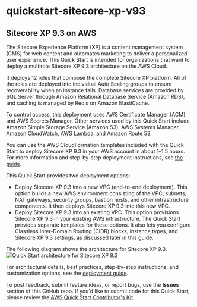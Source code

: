 # quickstart-sitecore-xp-v93
## Sitecore XP 9.3 on AWS

The Sitecore Experience Platform (XP) is a content management system (CMS) for web content and automates marketing to deliver a personalized user experience. This Quick Start is intended for organizations that want to deploy a multirole Sitecore XP 9.3 architecture on the AWS Cloud. 

It deploys 12 roles that compose the complete Sitecore XP platform. All of the roles are deployed into individual Auto Scaling groups to ensure recoverability when an instance fails. Database services are provided by SQL Server through Amazon Relational Database Service (Amazon RDS), and caching is managed by Redis on Amazon ElastiCache.

To control access, this deployment uses AWS Certificate Manager (ACM) and AWS Secrets Manager. Other services used by this Quick Start include Amazon Simple Storage Service (Amazon S3), AWS Systems Manager, Amazon CloudWatch, AWS Lambda, and Amazon Route 53.

You can use the AWS CloudFormation templates included with the Quick Start to deploy Sitecore XP 9.3 in your AWS account in about 1–1.5 hours. For more information and step-by-step deployment instructions, see [the guide](https://fwd.aws/yW5pE).

This Quick Start provides two deployment options:

- Deploy Sitecore XP 9.3 into a new VPC (end-to-end deployment). This option builds a new AWS environment consisting of the VPC, subnets, NAT gateways, security groups, bastion hosts, and other infrastructure components. It then deploys Sitecore XP 9.3 into this new VPC.
- Deploy Sitecore XP 9.3 into an existing VPC. This option provisions Sitecore XP 9.3 in your existing AWS infrastructure.
The Quick Start provides separate templates for these options. It also lets you configure Classless Inter-Domain Routing (CIDR) blocks, instance types, and Sitecore XP 9.3 settings, as discussed later in this guide.

The following diagram shows the architecture for Sitecore XP 9.3.
![Quick Start architecture for Sitecore XP 9.3](https://d1.awsstatic.com/partner-network/QuickStart/datasheets/sitecore-xp-93-architecture-diagram.png)

For architectural details, best practices, step-by-step instructions, and customization options, see the [deployment guide](https://fwd.aws/yW5pE).

To post feedback, submit feature ideas, or report bugs, use the **Issues** section of this GitHub repo. If you'd like to submit code for this Quick Start, please review the [AWS Quick Start Contributor's Kit](https://aws-quickstart.github.io/).
